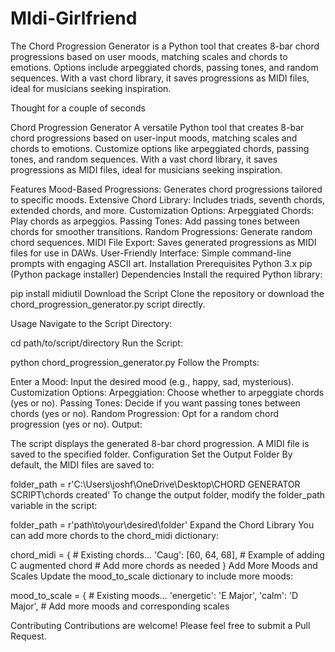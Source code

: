 # MIdi-Girlfriend
The Chord Progression Generator is a Python tool that creates 8-bar chord progressions based on user moods, matching scales and chords to emotions. Options include arpeggiated chords, passing tones, and random sequences. With a vast chord library, it saves progressions as MIDI files, ideal for musicians seeking inspiration.


Thought for a couple of seconds

Chord Progression Generator
A versatile Python tool that creates 8-bar chord progressions based on user-input moods, matching scales and chords to emotions. Customize options like arpeggiated chords, passing tones, and random sequences. With a vast chord library, it saves progressions as MIDI files, ideal for musicians seeking inspiration.

Features
Mood-Based Progressions: Generates chord progressions tailored to specific moods.
Extensive Chord Library: Includes triads, seventh chords, extended chords, and more.
Customization Options:
Arpeggiated Chords: Play chords as arpeggios.
Passing Tones: Add passing tones between chords for smoother transitions.
Random Progressions: Generate random chord sequences.
MIDI File Export: Saves generated progressions as MIDI files for use in DAWs.
User-Friendly Interface: Simple command-line prompts with engaging ASCII art.
Installation
Prerequisites
Python 3.x
pip (Python package installer)
Dependencies
Install the required Python library:

pip install midiutil
Download the Script
Clone the repository or download the chord_progression_generator.py script directly.

Usage
Navigate to the Script Directory:

cd path/to/script/directory
Run the Script:

python chord_progression_generator.py
Follow the Prompts:

Enter a Mood: Input the desired mood (e.g., happy, sad, mysterious).
Customization Options:
Arpeggiation: Choose whether to arpeggiate chords (yes or no).
Passing Tones: Decide if you want passing tones between chords (yes or no).
Random Progression: Opt for a random chord progression (yes or no).
Output:

The script displays the generated 8-bar chord progression.
A MIDI file is saved to the specified folder.
Configuration
Set the Output Folder
By default, the MIDI files are saved to:

folder_path = r'C:\Users\joshf\OneDrive\Desktop\CHORD GENERATOR SCRIPT\chords created'
To change the output folder, modify the folder_path variable in the script:

folder_path = r'path\to\your\desired\folder'
Expand the Chord Library
You can add more chords to the chord_midi dictionary:


chord_midi = {
    # Existing chords...
    'Caug': [60, 64, 68],  # Example of adding C augmented chord
    # Add more chords as needed
}
Add More Moods and Scales
Update the mood_to_scale dictionary to include more moods:

mood_to_scale = {
    # Existing moods...
    'energetic': 'E Major',
    'calm': 'D Major',
    # Add more moods and corresponding scales


Contributing
Contributions are welcome! Please feel free to submit a Pull Request.
